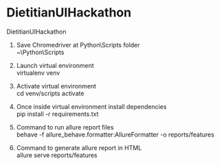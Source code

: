 # DietitianUIHackathon
DietitianUIHackathon

1. Save Chromedriver at Python\Scripts folder\
~\Python\Scripts 
2. Launch virtual environment \
    virtualenv venv
3. Activate virtual environment\
    cd venv/scripts
    activate
4. Once inside virtual environment install dependencies\
    pip install -r requirements.txt

5. Command to run allure report files\
    behave -f allure_behave.formatter:AllureFormatter -o reports/features

6. Command to generate allure report in HTML\
    allure serve reports/features  